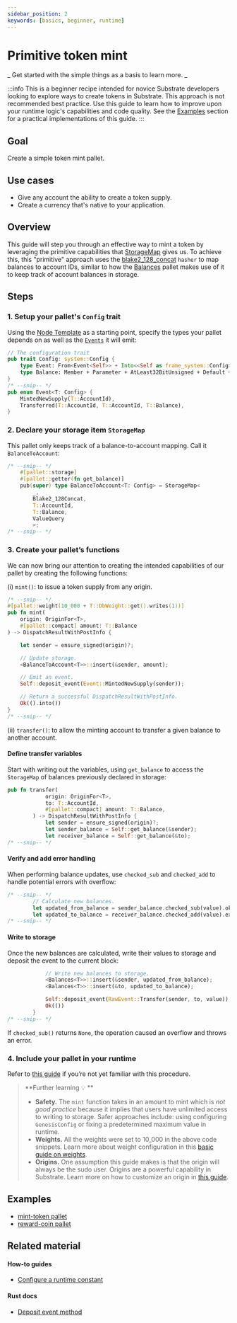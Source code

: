 ```yaml
---
sidebar_position: 2
keywords: [basics, beginner, runtime]
---
```


# Primitive token mint

_ Get started with the simple things as a basis to learn more. _

:::info
This is a beginner recipe intended for novice Substrate developers looking to explore ways to create tokens in Substrate. This approach is not recommended best practice. Use this guide to learn how to improve upon your runtime logic's capabilities and code quality. See the [Examples](#examples) section for a practical implementations of this guide.
:::

## Goal

Create a simple token mint pallet.

## Use cases

- Give any account the ability to create a token supply.
- Create a currency that's native to your application.

## Overview

This guide will step you through an effective way to mint a token by leveraging the primitive capabilities that
[StorageMap][storagemap-rustdocs] gives us. To achieve this, this "primitive" approach uses the [blake2_128_concat][blake2-128-concat-rustdocs] `hasher` to map balances to account IDs, similar to how the [Balances][balances-frame] pallet makes use of it to keep track of account balances in storage.

## Steps

### 1. Setup your pallet's `Config` trait

Using the [Node Template](https://github.com/substrate-developer-hub/substrate-node-template) as a starting point, specify the types your pallet depends on as well as the [`Events`][events-kb] it will emit:

```rust
// The configuration trait
pub trait Config: system::Config {
	type Event: From<Event<Self>> + Into<<Self as frame_system::Config>::Event>;
	type Balance: Member + Parameter + AtLeast32BitUnsigned + Default + Copy;
}
/* --snip-- */
pub enum Event<T: Config> {
	MintedNewSupply(T::AccountId),
	Transferred(T::AccountId, T::AccountId, T::Balance),
}
```

### 2. Declare your storage item `StorageMap`

This pallet only keeps track of a balance-to-account mapping. Call it `BalanceToAccount`:

```rust
/* --snip-- */
	#[pallet::storage]
	#[pallet::getter(fn get_balance)]
	pub(super) type BalanceToAccount<T: Config> = StorageMap<
		_,
		Blake2_128Concat,
		T::AccountId,
		T::Balance,
		ValueQuery
		>;
/* --snip-- */
```

### 3. Create your pallet’s functions

We can now bring our attention to creating the intended capabilities of our pallet by creating the following functions:

(i) `mint()`: to issue a token supply from any origin.

```rust
/* --snip-- */
#[pallet::weight(10_000 + T::DbWeight::get().writes(1))]
pub fn mint(
	origin: OriginFor<T>,
	#[pallet::compact] amount: T::Balance
) -> DispatchResultWithPostInfo {

	let sender = ensure_signed(origin)?;

	// Update storage.
	<BalanceToAccount<T>>::insert(&sender, amount);

	// Emit an event.
	Self::deposit_event(Event::MintedNewSupply(sender));

	// Return a successful DispatchResultWithPostInfo.
	Ok(().into())
}
/* --snip-- */
```

(ii) `transfer()`: to allow the minting account to transfer a given balance to another account.

#### Define transfer variables

Start with writing out the variables, using `get_balance` to access the `StorageMap` of balances previously
declared in storage:

```rust
pub fn transfer(
			origin: OriginFor<T>,
			to: T::AccountId,
			#[pallet::compact] amount: T::Balance,
		) -> DispatchResultWithPostInfo {
			let sender = ensure_signed(origin)?;
			let sender_balance = Self::get_balance(&sender);
			let receiver_balance = Self::get_balance(&to);
/* --snip-- */
```

#### Verify and add error handling

When performing balance updates, use `checked_sub` and `checked_add` to handle potential errors with overflow:

```rust
/* --snip-- */
		// Calculate new balances.
		let updated_from_balance = sender_balance.checked_sub(value).ok_or(<Error<T>>::InsufficientFunds)?;
		let updated_to_balance = receiver_balance.checked_add(value).expect("Entire supply fits in u64, qed");
/* --snip-- */
```

#### Write to storage

Once the new balances are calculated, write their values to storage and deposit the event to the current block:

```rust
			// Write new balances to storage.
			<Balances<T>>::insert(&sender, updated_from_balance);
			<Balances<T>>::insert(&to, updated_to_balance);

			Self::deposit_event(RawEvent::Transfer(sender, to, value));
			Ok(())
		}
/* --snip-- */
```

If `checked_sub()` returns `None`, the operation caused an overflow and throws an error.

### 4. Include your pallet in your runtime

Refer to [this guide](./basic-pallet-integration) if you’re not yet familiar with this procedure.

> **Further learning 💡 **
>
> - **Safety.** The `mint` function takes in an amount to mint which is _not good practice_ because it implies that
>   users have unlimited access to writing to storage. Safer approaches include: using configuring `GenesisConfig` or
>   fixing a predetermined maximum value in runtime.
> - **Weights.** All the weights were set to 10_000 in the above code snippets. Learn more about weight
>   configuration in this [basic guide on weights](./basic-tx-weight-calculations).
> - **Origins.** One assumption this guide makes is that the origin will always be the sudo user.
>   Origins are a powerful capability in Substrate. Learn more on how to customize an origin in [this guide](./origins-beginner).

## Examples

- [mint-token pallet](https://github.com/sacha-l/substrate-how-to-guides/blob/main/example-code/template-node/pallets/mint-token/src/lib.rs#L1-L130)
- [reward-coin pallet](https://github.com/sacha-l/substrate-how-to-guides/blob/main/example-code/template-node/pallets/reward-coin/src/lib.rs#L1-L249)

## Related material

#### How-to guides

- [Configure a runtime constant](./configurable-constants)

#### Rust docs

- [Deposit event method][deposit-event-rustdocs]

[storagemap-rustdocs]: https://substrate.dev/rustdocs/latest/frame_support/storage/trait.StorageMap.html
[blake2-128-concat-rustdocs]: https://substrate.dev/docs/en/knowledgebase/runtime/storage#hashing-algorithms
[balances-frame]: https://substrate.dev/docs/en/knowledgebase/runtime/frame#balances
[events-kb]: https://substrate.dev/docs/en/knowledgebase/runtime/events
[deposit-event-rustdocs]: https://substrate.dev/rustdocs/latest/frame_system/pallet/struct.Pallet.html#method.deposit_event
